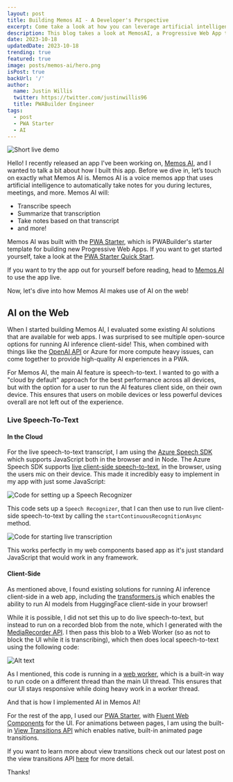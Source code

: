 ```yaml
---
layout: post
title: Building Memos AI - A Developer's Perspective
excerpt: Come take a look at how you can leverage artificial intelligence on the web with MemosAI, a smart, note-taking application built by PWABuilder engineer Justin Willis.
description: This blog takes a look at MemosAI, a Progressive Web App that demonstrates how you can effectively make use of artificial intelligence on the web.
date: 2023-10-18
updatedDate: 2023-10-18
trending: true
featured: true
image: posts/memos-ai/hero.png
isPost: true
backUrl: '/'
author:
  name: Justin Willis
  twitter: https://twitter.com/justinwillis96
  title: PWABuilder Engineer
tags:
  - post
  - PWA Starter
  - AI
---
```


![Short live demo](/posts/memos-ai/record-new-note.png)

Hello! I recently released an app I've been working on, [Memos AI](https://www.recordergo.app), and I wanted to talk a bit about how I built this app. Before we dive in, let’s touch on exactly what Memos AI is. Memos AI is a voice memos app that uses artificial intelligence to automatically take notes for you during lectures, meetings, and more. Memos AI will:

* Transcribe speech
* Summarize that transcription
* Take notes based on that transcript
* and more!

Memos AI was built with the [PWA Starter](https://github.com/pwa-builder/pwa-starter), which is PWABuilder's starter template for building new Progressive Web Apps. If you want to get started yourself, take a look at the [PWA Starter Quick Start](https://docs.pwabuilder.com/#/starter/quick-start).

If you want to try the app out for yourself before reading, head to [Memos AI](https://www.recordergo.app) to use the app live.

Now, let's dive into how Memos AI makes use of AI on the web!

## AI on the Web 

When I started building Memos AI, I evaluated some existing AI solutions that are available for web apps. I was surprised to see multiple open-source options for running AI inference client-side! This, when combined with things like the [OpenAI API](https://openai.com/blog/openai-api/) or Azure for more compute heavy issues, can come together to provide high-quality AI experiences in a PWA. 

For Memos AI, the main AI feature is speech-to-text. I wanted to go with a "cloud by default" approach for the best performance across all devices, but with the option for a user to run the AI features client side, on their own device. This ensures that users on mobile devices or less powerful devices overall are not left out of the experience.

### Live Speech-To-Text

#### In the Cloud
For the live speech-to-text transcript, I am using the [Azure Speech SDK](https://learn.microsoft.com/en-us/azure/ai-services/speech-service/speech-sdk) which supports JavaScript both in the browser and in Node. The Azure Speech SDK supports [live client-side speech-to-text](https://learn.microsoft.com/en-us/azure/ai-services/speech-service/how-to-recognize-speech?pivots=programming-language-javascript#recognize-speech-from-a-microphone), in the browser, using the users mic on their device. This made it incredibly easy to implement in my app with just some JavaScript:

![Code for setting up a Speech Recognizer](/posts/memos-ai/setup.png)

This code sets up a `Speech Recognizer`, that I can then use to run live client-side speech-to-text by calling the `startContinuousRecognitionAsync` method. 

![Code for starting live transcription](/posts/memos-ai/start.png)

This works perfectly in my web components based app as it's just standard JavaScript that would work in any framework.

#### Client-Side
As mentioned above, I found existing solutions for running AI inference client-side in a web app, including the [transformers.js](https://github.com/xenova/transformers.js/) which enables the ability to run AI models from HuggingFace client-side in your browser!

While it is possible, I did not set this up to do live speech-to-text, but instead to run on a recorded blob from the note, which I generated with the [MediaRecorder API](https://developer.mozilla.org/en-US/docs/Web/API/MediaRecorder). I then pass this blob to a Web Worker (so as not to block the UI while it is transcribing), which then does local speech-to-text using the following code:

![Alt text](/posts/memos-ai/local.png)
 
As I mentioned, this code is running in a [web worker](https://developer.mozilla.org/en-US/docs/Web/API/Web_Workers_API/Using_web_workers), which is a built-in way to run code on a different thread than the main UI thread. This ensures that our UI stays responsive while doing heavy work in a worker thread.

And that is how I implemented AI in Memos AI! 

For the rest of the app, I used our [PWA Starter](https://aka.ms/pwa-starter), with [Fluent Web Components](https://learn.microsoft.com/en-us/fluent-ui/web-components/) for the UI. For animations between pages, I am using the built-in [View Transitions API](https://developer.mozilla.org/en-US/docs/Web/API/View_Transitions_API) which enables native, built-in animated page transitions. 

If you want to learn more about view transitions check out our latest post on the view transitions API [here](https://blog.pwabuilder.com/posts/mimic-native-transitions-in-your-progressive-web-app/) for more detail.

Thanks!